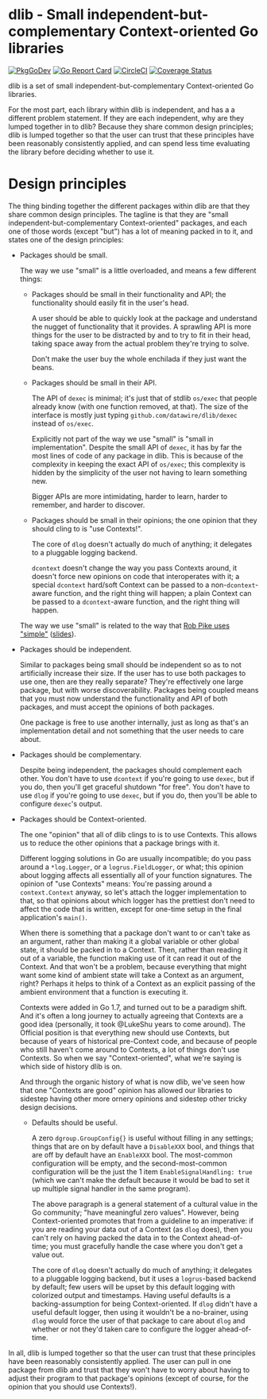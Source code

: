 # dlib - Small independent-but-complementary Context-oriented Go libraries

[![PkgGoDev](https://pkg.go.dev/badge/github.com/datawire/dlib)](https://pkg.go.dev/github.com/datawire/dlib)
[![Go Report Card](https://goreportcard.com/badge/github.com/datawire/dlib)](https://goreportcard.com/report/github.com/datawire/dlib)
[![CircleCI](https://circleci.com/gh/datawire/dlib.svg)](https://circleci.com/gh/datawire/dlib)
[![Coverage Status](https://coveralls.io/repos/github/datawire/dlib/badge.svg)](https://coveralls.io/github/datawire/dlib)

dlib is a set of small independent-but-complementary Context-oriented
Go libraries.

For the most part, each library within dlib is independent, and has a
a different problem statement.  If they are each independent, why are
they lumped together in to dlib?  Because they share common design
principles; dlib is lumped together so that the user can trust that
these principles have been reasonably consistently applied, and can
spend less time evaluating the library before deciding whether to use
it.

# Design principles

The thing binding together the different packages within dlib are that
they share common design principles.  The tagline is that they are
"small independent-but-complementary Context-oriented" packages, and
each one of those words (except "but") has a lot of meaning packed in
to it, and states one of the design principles:

 - Packages should be small.

   The way we use "small" is a little overloaded, and means a few
   different things:

    + Packages should be small in their functionality and API; the
      functionality should easily fit in the user's head.

	  A user should be able to quickly look at the package and
      understand the nugget of functionality that it provides.  A
      sprawling API is more things for the user to be distracted by
      and to try to fit in their head, taking space away from the
      actual problem they're trying to solve.

	  Don't make the user buy the whole enchilada if they just want
      the beans.

    + Packages should be small in their API.

	  The API of `dexec` is minimal; it's just that of stdlib
      `os/exec` that people already know (with one function removed,
      at that).  The size of the interface is mostly just typing
      `github.com/datawire/dlib/dexec` instead of `os/exec`.

	  Explicitly not part of the way we use "small" is "small in
      implementation".  Despite the small API of `dexec`, it has by
      far the most lines of code of any package in dlib.  This is
      because of the complexity in keeping the exact API of `os/exec`;
      this complexity is hidden by the simplicity of the user not
      having to learn something new.

	  Bigger APIs are more intimidating, harder to learn, harder to
      remember, and harder to discover.

    + Packages should be small in their opinions; the one opinion that
      they should cling to is "use Contexts!".

      The core of `dlog` doesn't actually do much of anything; it
      delegates to a pluggable logging backend.

      `dcontext` doesn't change the way you pass Contexts around, it
      doesn't force new opinions on code that interoperates with it; a
      special `dcontext` hard/soft Context can be passed to a
      non-`dcontext`-aware function, and the right thing will happen;
      a plain Context can be passed to a `dcontext`-aware function,
      and the right thing will happen.

   The way we use "small" is related to the way that [Rob Pike uses
   "simple"][Simplicity is Complicated video] ([slides][Simplicity is
   Complicated slides]).

   [Simplicity is Complicated video]: https://www.youtube.com/watch?v=rFejpH_tAHM
   [simplicity is Complicated slides]: https://talks.golang.org/2015/simplicity-is-complicated.slide

 - Packages should be independent.

   Similar to packages being small should be independent so as to not
   artificially increase their size.  If the user has to use both
   packages to use one, then are they really separate?  They're
   effectively one large package, but with worse discoverability.
   Packages being coupled means that you must now understand the
   functionality and API of both packages, and must accept the
   opinions of both packages.

   One package is free to use another internally, just as long as
   that's an implementation detail and not something that the user
   needs to care about.

 - Packages should be complementary.

   Despite being independent, the packages should complement each
   other.  You don't have to use `dcontext` if you're going to use
   `dexec`, but if you do, then you'll get graceful shutdown "for
   free".  You don't have to use `dlog` if you're going to use
   `dexec`, but if you do, then you'll be able to configure `dexec`'s
   output.

 - Packages should be Context-oriented.

   The one "opinion" that all of dlib clings to is to use Contexts.
   This allows us to reduce the other opinions that a package brings
   with it.

   Different logging solutions in Go are usually incompatible; do you
   pass around a `*log.Logger`, or a `logrus.FieldLogger`, or what;
   this opinion about logging affects all essentially all of your
   function signatures.  The opinion of "use Contexts" means: You're
   passing around a `context.Context` anyway, so let's attach the
   logger implementation to that, so that opinions about which logger
   has the prettiest don't need to affect the code that is written,
   except for one-time setup in the final application's `main()`.

   When there is something that a package don't want to or can't take
   as an argument, rather than making it a global variable or other
   global state, it should be packed in to a Context.  Then, rather
   than reading it out of a variable, the function making use of it
   can read it out of the Context.  And that won't be a problem,
   because everything that might want some kind of ambient state will
   take a Context as an argument, right?  Perhaps it helps to think of
   a Context as an explicit passing of the ambient environment that a
   function is executing it.

   Contexts were added in Go 1.7, and turned out to be a paradigm
   shift.  And it's often a long journey to actually agreeing that
   Contexts are a good idea (personally, it took @LukeShu years to
   come around).  The Official position is that everything new should
   use Contexts, but because of years of historical pre-Context code,
   and because of people who still haven't come around to Contexts, a
   lot of things don't use Contexts.  So when we say
   "Context-oriented", what we're saying is which side of history dlib
   is on.

   And through the organic history of what is now dlib, we've seen how
   that one "Contexts are good" opinion has allowed our libraries to
   sidestep having other more ornery opinions and sidestep other
   tricky design decisions.

    + Defaults should be useful.

      A zero `dgroup.GroupConfig{}` is useful without filling in any
      settings; things that are on by default have a `DisableXXX`
      bool, and things that are off by default have an `EnableXXX`
      bool.  The most-common configuration will be empty, and the
      second-most-common configuration will be the just the 1 item
      `EnableSignalHandling: true` (which we can't make the default
      because it would be bad to set it up multiple signal handler in
      the same program).

      The above paragraph is a general statement of a cultural value
      in the Go community; "have meaningful zero values".  However,
      being Context-oriented promotes that from a guideline to an
      imperative: if you are reading your data out of a Context (as
      `dlog` does), then you can't rely on having packed the data in
      to the Context ahead-of-time; you must gracefully handle the
      case where you don't get a value out.

      The core of `dlog` doesn't actually do much of anything; it
      delegates to a pluggable logging backend, but it uses a
      `logrus`-based backend by default; few users will be upset by
      this default logging with colorized output and timestamps.
      Having useful defaults is a backing-assumption for being
      Context-oriented.  If `dlog` didn't have a useful default
      logger, then using it wouldn't be a no-brainer, using `dlog`
      would force the user of that package to care about `dlog` and
      whether or not they'd taken care to configure the logger
      ahead-of-time.

In all, dlib is lumped together so that the user can trust that these
principles have been reasonably consistently applied.  The user can
pull in one package from dlib and trust that they won't have to worry
about having to adjust their program to that package's opinions
(except of course, for the opinion that you should use Contexts!).
